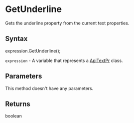 # GetUnderline

Gets the underline property from the current text properties.

## Syntax

expression.GetUnderline();

`expression` - A variable that represents a [ApiTextPr](../ApiTextPr.md) class.

## Parameters

This method doesn't have any parameters.

## Returns

boolean